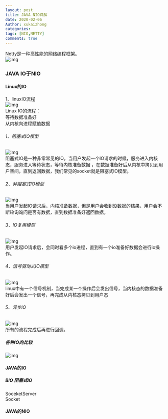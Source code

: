 ```yaml
---
layout: post
title: JAVA NIO详解
date: 2020-02-06
Author: xukaizhong
categories: 
tags: [NIO,NETTY]
comments: true
---
```

Netty是一种高性能的网络编程框架。  
![img](https://xukaizhong188.github.io/HelloProgrammer/images/2020-02-06/1.png)
### JAVA IO于NIO
#### Linux的IO
1、linuxIO流程  
![img](https://xukaizhong188.github.io/HelloProgrammer/images/2020-02-06/2.png)  
Linux IO的流程：  
等待数据准备好  
从内核向进程赋值数据  
###### 1、阻塞式IO模型
 ![img](https://xukaizhong188.github.io/HelloProgrammer/images/2020-02-06/3.png)  
阻塞式IO是一种非常常见的IO，当用户发起一个IO请求的时候，服务进入内核态，服务进入等待状态，等待内核准备数据
，在数据准备好后从内核中拷贝到用户空间，直到返回数据，我们常见的socket就是阻塞式IO模型。
###### 2、非阻塞式IO模型
 ![img](https://xukaizhong188.github.io/HelloProgrammer/images/2020-02-06/4.png)  
当用户发起IO请求后，内核准备数据，但是用户会收到没数据的结果，用户会不断轮询询问是否有数据，直到数据准备好返回数据。
###### 3、IO复用模型
 ![img](https://xukaizhong188.github.io/HelloProgrammer/images/2020-02-06/5.png)  
用户发起IO请求后，会同时看多个io进程，直到有一个io准备好数据会进行io操作。
###### 4、信号驱动式IO模型
 ![img](https://xukaizhong188.github.io/HelloProgrammer/images/2020-02-06/6.png)  
linux中有一个信号机制，当完成某一个操作后会发出信号，当内核态的数据准备好后会发出一个信号，再完成从内核态拷贝到用户态
###### 5、异步IO
 ![img](https://xukaizhong188.github.io/HelloProgrammer/images/2020-02-06/7.png)  
所有的流程完成后再进行回调。  
##### 各种IO的比较
 ![img](https://xukaizhong188.github.io/HelloProgrammer/images/2020-02-06/8.png)  
#### JAVA的IO
##### BIO 阻塞式IO
SoceketServer  
Socket
#### JAVA的NIO